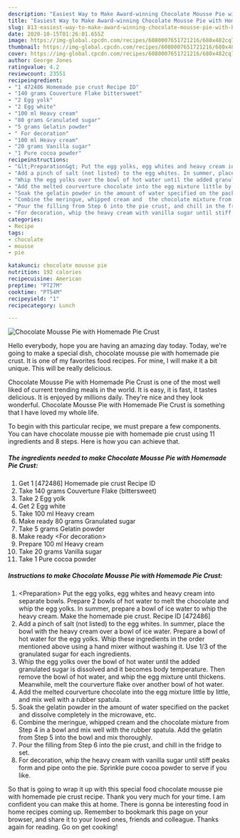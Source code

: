 ```yaml
---
description: "Easiest Way to Make Award-winning Chocolate Mousse Pie with Homemade Pie Crust"
title: "Easiest Way to Make Award-winning Chocolate Mousse Pie with Homemade Pie Crust"
slug: 813-easiest-way-to-make-award-winning-chocolate-mousse-pie-with-homemade-pie-crust
date: 2020-10-15T01:26:01.655Z
image: https://img-global.cpcdn.com/recipes/6080007651721216/680x482cq70/chocolate-mousse-pie-with-homemade-pie-crust-recipe-main-photo.jpg
thumbnail: https://img-global.cpcdn.com/recipes/6080007651721216/680x482cq70/chocolate-mousse-pie-with-homemade-pie-crust-recipe-main-photo.jpg
cover: https://img-global.cpcdn.com/recipes/6080007651721216/680x482cq70/chocolate-mousse-pie-with-homemade-pie-crust-recipe-main-photo.jpg
author: George Jones
ratingvalue: 4.2
reviewcount: 23551
recipeingredient:
- "1 472486 Homemade pie crust Recipe ID"
- "140 grams Couverture Flake bittersweet"
- "2 Egg yolk"
- "2 Egg white"
- "100 ml Heavy cream"
- "80 grams Granulated sugar"
- "5 grams Gelatin powder"
- " For decoration"
- "100 ml Heavy cream"
- "20 grams Vanilla sugar"
- "1 Pure cocoa powder"
recipeinstructions:
- "&lt;Preparation&gt; Put the egg yolks, egg whites and heavy cream into separate bowls. Prepare 2 bowls of hot water to melt the chocolate and whip the egg yolks. In summer, prepare a bowl of ice water to whip the heavy cream. Make the homemade pie crust. Recipe ID [472486]"
- "Add a pinch of salt (not listed) to the egg whites. In summer, place the bowl with the heavy cream over a bowl of ice water. Prepare a bowl of hot water for the egg yolks. Whip these ingredients  in the order mentioned above using a hand mixer without washing it. Use 1/3 of the granulated sugar for each ingredients."
- "Whip the egg yolks over the bowl of hot water until the added granulated sugar is dissolved and it becomes body temperature. Then remove the bowl of hot water, and whip the egg mixture until thickens. Meanwhile, melt the courverture flake over another bowl of hot water."
- "Add the melted courverture chocolate into the egg mixture little by little, and mix well with a rubber spatula."
- "Soak the gelatin powder in the amount of water specified on the packet and dissolve completely in the microwave, etc."
- "Combine the meringue, whipped cream and  the chocolate mixture from Step 4 in a bowl and mix well with the rubber spatula. Add the gelatin from Step 5 into the bowl and mix thoroughly."
- "Pour the filling from Step 6 into the pie crust, and chill in the fridge to set."
- "For decoration, whip the heavy cream with vanilla sugar until stiff peaks form and pipe onto the pie. Sprinkle pure cocoa powder to serve if you like."
categories:
- Recipe
tags:
- chocolate
- mousse
- pie

katakunci: chocolate mousse pie 
nutrition: 192 calories
recipecuisine: American
preptime: "PT27M"
cooktime: "PT54M"
recipeyield: "1"
recipecategory: Lunch

---
```



![Chocolate Mousse Pie with Homemade Pie Crust](https://img-global.cpcdn.com/recipes/6080007651721216/680x482cq70/chocolate-mousse-pie-with-homemade-pie-crust-recipe-main-photo.jpg)

Hello everybody, hope you are having an amazing day today. Today, we're going to make a special dish, chocolate mousse pie with homemade pie crust. It is one of my favorites food recipes. For mine, I will make it a bit unique. This will be really delicious.

Chocolate Mousse Pie with Homemade Pie Crust is one of the most well liked of current trending meals in the world. It is easy, it is fast, it tastes delicious. It is enjoyed by millions daily. They're nice and they look wonderful. Chocolate Mousse Pie with Homemade Pie Crust is something that I have loved my whole life.




To begin with this particular recipe, we must prepare a few components. You can have chocolate mousse pie with homemade pie crust using 11 ingredients and 8 steps. Here is how you can achieve that.

<!--inarticleads1-->

##### The ingredients needed to make Chocolate Mousse Pie with Homemade Pie Crust:

1. Get 1 [472486] Homemade pie crust Recipe ID
1. Take 140 grams Couverture Flake (bittersweet)
1. Take 2 Egg yolk
1. Get 2 Egg white
1. Take 100 ml Heavy cream
1. Make ready 80 grams Granulated sugar
1. Take 5 grams Gelatin powder
1. Make ready  &lt;For decoration&gt;
1. Prepare 100 ml Heavy cream
1. Take 20 grams Vanilla sugar
1. Take 1 Pure cocoa powder




<!--inarticleads2-->

##### Instructions to make Chocolate Mousse Pie with Homemade Pie Crust:

1. &lt;Preparation&gt; Put the egg yolks, egg whites and heavy cream into separate bowls. Prepare 2 bowls of hot water to melt the chocolate and whip the egg yolks. In summer, prepare a bowl of ice water to whip the heavy cream. Make the homemade pie crust. Recipe ID [472486]
1. Add a pinch of salt (not listed) to the egg whites. In summer, place the bowl with the heavy cream over a bowl of ice water. Prepare a bowl of hot water for the egg yolks. Whip these ingredients  in the order mentioned above using a hand mixer without washing it. Use 1/3 of the granulated sugar for each ingredients.
1. Whip the egg yolks over the bowl of hot water until the added granulated sugar is dissolved and it becomes body temperature. Then remove the bowl of hot water, and whip the egg mixture until thickens. Meanwhile, melt the courverture flake over another bowl of hot water.
1. Add the melted courverture chocolate into the egg mixture little by little, and mix well with a rubber spatula.
1. Soak the gelatin powder in the amount of water specified on the packet and dissolve completely in the microwave, etc.
1. Combine the meringue, whipped cream and  the chocolate mixture from Step 4 in a bowl and mix well with the rubber spatula. Add the gelatin from Step 5 into the bowl and mix thoroughly.
1. Pour the filling from Step 6 into the pie crust, and chill in the fridge to set.
1. For decoration, whip the heavy cream with vanilla sugar until stiff peaks form and pipe onto the pie. Sprinkle pure cocoa powder to serve if you like.




So that is going to wrap it up with this special food chocolate mousse pie with homemade pie crust recipe. Thank you very much for your time. I am confident you can make this at home. There is gonna be interesting food in home recipes coming up. Remember to bookmark this page on your browser, and share it to your loved ones, friends and colleague. Thanks again for reading. Go on get cooking!
